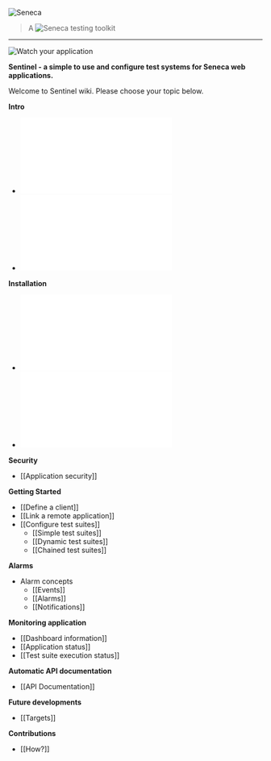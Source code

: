 ![Seneca](http://senecajs.org/files/assets/seneca-logo.png)
> A ![Seneca](http://senecajs.org) testing toolkit


***

![Watch your application](../public/favicon.ico)

**Sentinel - a simple to use and configure test systems for Seneca web applications.**

Welcome to Sentinel wiki. Please choose your topic below.

**Intro**

* ![Why Sentinel](/docs/why_sentinel.md)
* ![What is Mite](/docs/what_mite.md)

**Installation**

* ![Sentinel](/docs/install_sentinel.md)
* ![Mite](/docs/install_mite.md)

**Security**

* [[Application security]]

**Getting Started**

* [[Define a client]]
* [[Link a remote application]]
* [[Configure test suites]]
  * [[Simple test suites]]
  * [[Dynamic test suites]]
  * [[Chained test suites]]

**Alarms**

* Alarm concepts
  * [[Events]]
  * [[Alarms]]
  * [[Notifications]]

**Monitoring application**

* [[Dashboard information]]
* [[Application status]]
* [[Test suite execution status]]

**Automatic API documentation**

* [[API Documentation]]

**Future developments**

* [[Targets]]

**Contributions**

* [[How?]]
